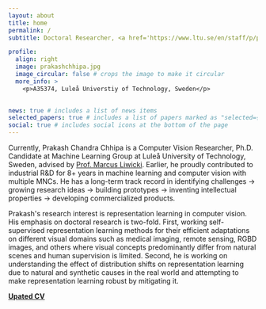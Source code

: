 ```yaml
---
layout: about
title: home
permalink: /
subtitle: Doctoral Researcher, <a href='https://www.ltu.se/en/staff/p/prakash-chandra-chhipa'>Luleå Universtiy of Technology, Sweden</a>

profile:
  align: right
  image: prakashchhipa.jpg
  image_circular: false # crops the image to make it circular
  more_info: >
    <p>A35374, Luleå Universtiy of Technology, Sweden</p>
  

news: true # includes a list of news items
selected_papers: true # includes a list of papers marked as "selected={true}"
social: true # includes social icons at the bottom of the page
---
```

Currently, Prakash Chandra Chhipa is a Computer Vision Researcher, Ph.D. Candidate at Machine Learning Group at Luleå University of Technology, Sweden, advised by [Prof. Marcus Liwicki](https://www.ltu.se/en/staff/m/marcus-liwicki). Earlier, he proudly contributed to industrial R&D for 8+ years in machine learning and computer vision with multiple MNCs. He has a long-term track record in identifying challenges -> growing research ideas -> building prototypes -> inventing intellectual properties -> developing commercialized products.

Prakash's research interest is representation learning in computer vision. His emphasis on doctoral research is two-fold. First, working self-supervised representation learning methods for their efficient adaptations on different visual domains such as medical imaging, remote sensing, RGBD images, and others where visual concepts predominantly differ from natural scenes and human supervision is limited. Second, he is working on understanding the effect of distribution shifts on representation learning due to natural and synthetic causes in the real world and attempting to make representation learning robust by mitigating it.

**[Upated CV](https://drive.google.com/file/d/1HT2ZFGwtV5L7YjvVj_mRT0pRzXF8MOHv/view?usp=sharing)**
